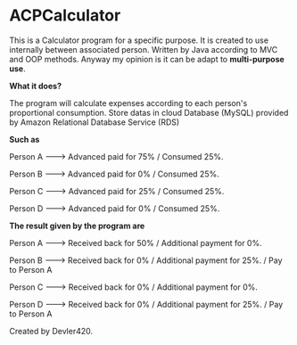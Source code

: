 # ACPCalculator

This is a Calculator program for a specific purpose. It is created to use internally between associated person.
Written by Java according to MVC and OOP methods.
Anyway my opinion is it can be adapt to **multi-purpose use**.

**What it does?**

The program will calculate expenses according to each person's proportional consumption. Store datas in cloud Database (MySQL) provided by Amazon Relational Database Service (RDS)

**Such as**

Person A --->   Advanced paid for 75%   / Consumed 25%.

Person B --->   Advanced paid for 0%    / Consumed 25%.

Person C --->   Advanced paid for 25%   / Consumed 25%.

Person D --->   Advanced paid for 0%    / Consumed 25%.

**The result given by the program are**

Person A --->   Received back for 50%   / Additional payment for 0%.

Person B --->   Received back for 0%    / Additional payment for 25%.   / Pay to Person A

Person C --->   Received back for 0%    / Additional payment for 0%.

Person D --->   Received back for 0%    / Additional payment for 25%.   / Pay to Person A



Created by Devler420.
